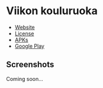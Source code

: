 # Viikon kouluruoka

* [Website](https://eliasojala.me/sovellukset/viikon-kouluruoka/)
* [License](https://github.com/theel0ja/viikon-kouluruoka/blob/master/LICENSE)
* [APKs](https://dl.theel0ja.info/apk/viikon-kouluruoka/)
* [Google Play](https://play.google.com/store/apps/details?id=info.theel0ja.kouluruoka)

## Screenshots

Coming soon...
